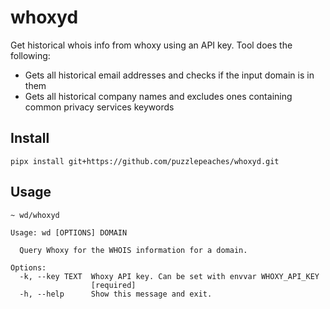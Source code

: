 # whoxyd

Get historical whois info from whoxy using an API key. Tool does the following:

* Gets all historical email addresses and checks if the input domain is in them
* Gets all historical company names and excludes ones containing common privacy services keywords


## Install

```
pipx install git+https://github.com/puzzlepeaches/whoxyd.git
```

## Usage

```
~ wd/whoxyd

Usage: wd [OPTIONS] DOMAIN

  Query Whoxy for the WHOIS information for a domain.

Options:
  -k, --key TEXT  Whoxy API key. Can be set with envvar WHOXY_API_KEY
                  [required]
  -h, --help      Show this message and exit.
```
